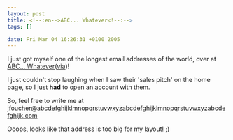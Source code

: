 ```yaml
--- 
layout: post
title: <!--:en-->ABC... Whatever<!--:-->
tags: []

date: Fri Mar 04 16:26:31 +0100 2005
---
```

<!--:en-->I just got myself one of the longest email addresses of the world, over at <a href="http://www.abcdefghijklmnopqrstuvwxyzabcdefghijklmnopqrstuvwxyzabcdefghijk.com/">ABC... Whatever</a>(<a href="http://cnul.blogspot.com/">via</a>)!

I just couldn't stop laughing when I saw their 'sales pitch' on the home page, so I just <strong>had</strong> to open an account with them.

So, feel free to write me at <a href="mailto:jfoucher@abcdefghijklmnopqrstuvwxyzabcdefghijklmnopqrstuvwxyzabcdefghijk.com">jfoucher@abcdefghijklmnopqrstuvwxyzabcdefghijklmnopqrstuvwxyzabcdefghijk.com</a>

Ooops, looks like that address is too big for my layout! ;)<!--:-->
